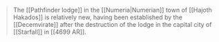 > The [[Pathfinder lodge]] in the [[Numeria|Numerian]] town of [[Hajoth Hakados]] is relatively new, having been established by the [[Decemvirate]] after the destruction of the lodge in the capital city of [[Starfall]] in [[4699 AR]].








